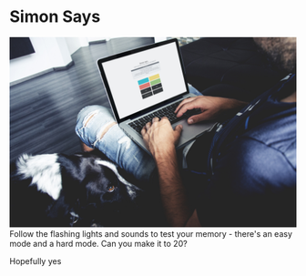 # Simon Says
![Simon Says screenshot](simon_says_ss.jpg)
Follow the flashing lights and sounds to test your memory - there's an easy mode and a hard mode. Can you make it to 20?

Hopefully yes
